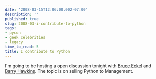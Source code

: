 ```yaml
---
date: '2008-03-15T12:06:00.002-07:00'
description: ''
published: true
slug: 2008-03-i-contribute-to-python
tags:
- pycon
- geek celebrities
- legacy
time_to_read: 5
title: I contribute to Python
---
```


I'm going to be hosting a open discussion tonight with <a href="http://www.artima.com/weblogs/index.jsp?blogger=beckel">Bruce Eckel</a> and <a href="http://alltc.com/">Barry Hawkins</a>.  The topic is on selling Python to Management.
